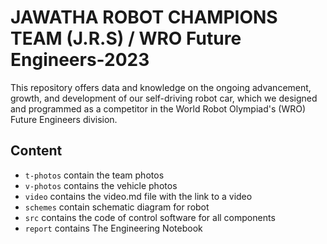 JAWATHA ROBOT CHAMPIONS TEAM (J.R.S) / WRO Future Engineers-2023
====

This repository offers data and knowledge on the ongoing advancement, growth, and development of our self-driving robot car, which we designed and programmed as a competitor in the World Robot Olympiad's (WRO) Future Engineers division.

## Content

* `t-photos` contain the team photos
* `v-photos` contains the vehicle photos
* `video` contains the video.md file with the link to a video
* `schemes` contain schematic diagram for robot
* `src` contains the code of control software for all components
* `report` contains The Engineering Notebook
